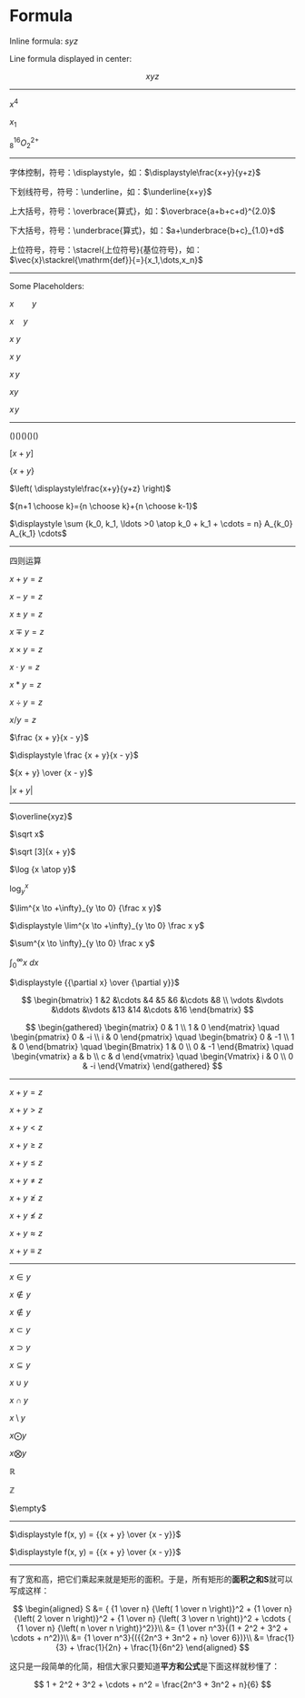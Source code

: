 # Formula

Inline formula: $syz$

Line formula displayed in center:

$$ xyz $$

---

$x^4$

$x_1$

$^{16}_{8}O^{2+}_{2}$

---


字体控制，符号：\displaystyle，如：$\displaystyle\frac{x+y}{y+z}$

下划线符号，符号：\underline，如：$\underline{x+y}$

上大括号，符号：\overbrace{算式}，如：$\overbrace{a+b+c+d}^{2.0}$

下大括号，符号：\underbrace{算式}，如：$a+\underbrace{b+c}_{1.0}+d$

上位符号，符号：\stacrel{上位符号}{基位符号}，如：$\vec{x}\stackrel{\mathrm{def}}{=}{x_1,\dots,x_n}$

---
Some Placeholders:

$x \qquad y$

$x \quad y$

$x \ y$

$x \: y$

$x \, y$

$xy$

$x\!y$

---

$() \big(\big) \Big(\Big) \bigg(\bigg) \Bigg(\Bigg)$

$[x+y]$

$\{x+y\}$

$\left( \displaystyle\frac{x+y}{y+z} \right)$

${n+1 \choose k}={n \choose k}+{n \choose k-1}$

$\displaystyle \sum {k_0, k_1, \ldots >0 \atop k_0 + k_1 + \cdots = n} A_{k_0} A_{k_1} \cdots$

---
四则运算

$x + y = z$

$x - y = z$

$x \pm y = z$

$x \mp y = z$

$x \times y = z$

$x \cdot y = z$

$x \ast y = z$

$x \div y = z$

$x / y = z$

$\frac {x + y}{x - y}$

$\displaystyle \frac {x + y}{x - y}$

${x + y} \over {x - y}$

$|x + y|$

---

$\overline{xyz}$

$\sqrt x$

$\sqrt [3]{x + y}$

$\log {x \atop y}$

$\log ^x_y$

$\lim^{x \to +\infty}_{y \to 0} {\frac x y}$

$\displaystyle \lim^{x \to +\infty}_{y \to 0} \frac x y$

$\sum^{x \to \infty}_{y \to 0} \frac x y$

$\displaystyle \int ^{\infty}_0 {x \ dx}$

$\displaystyle {{\partial x} \over {\partial y}}$

$$
\begin{bmatrix}
1      &2      &\cdots &4      &5  &6  &\cdots &8
\\
\vdots &\vdots &\ddots &\vdots &13 &14 &\cdots &16
\end{bmatrix}
$$

$$
\begin{gathered}
\begin{matrix} 0 & 1 \\ 1 & 0 \end{matrix}
\quad
\begin{pmatrix} 0 & -i \\ i & 0 \end{pmatrix}
\quad
\begin{bmatrix} 0 & -1 \\ 1 & 0 \end{bmatrix}
\quad
\begin{Bmatrix} 1 & 0 \\ 0 & -1 \end{Bmatrix}
\quad
\begin{vmatrix} a & b \\ c & d \end{vmatrix}
\quad
\begin{Vmatrix} i & 0 \\ 0 & -i \end{Vmatrix}
\end{gathered}
$$

---

$x + y = z$

$x + y > z$

$x + y < z$

$x + y \geq z$

$x + y \leq z$

$x + y \neq z$

$x + y \ngeq z$

$x + y \not \leq z$

$x + y \approx z$

$x + y \equiv z$

---

$x \in y$

$x \not \in y$

$x \notin y$

$x \subset y$

$x \supset y$

$x \subseteq y$

$x \cup y$

$x \cap y$

$x \setminus y$

$x \bigodot y$

$x \bigotimes y$

$\mathbb{R}$

$\mathbb{Z}$

$\empty$

---

$\displaystyle f(x, y) = {{x + y} \over {x - y}}$

$\displaystyle f(x, y) = {{x + y} \over {x - y}}$

---

有了宽和高，把它们乘起来就是矩形的面积。于是，所有矩形的**面积之和S**就可以写成这样：

$$
\begin{aligned}
S &= { {1 \over n} {\left( 1 \over n \right)}^2 +  {1 \over n} {\left( 2 \over n \right)}^2 +  {1 \over n} {\left( 3 \over n \right)}^2 + \cdots { {1 \over n} {\left( n \over n \right)}^2}}\\
&= {1 \over n^3}{(1 + 2^2 + 3^2 + \cdots + n^2)}\\
&= {1 \over n^3}{({{2n^3 + 3n^2 + n} \over 6})}\\
&= \frac{1}{3} + \frac{1}{2n} + \frac{1}{6n^2}
\end{aligned}
$$

这只是一段简单的化简，相信大家只要知道**平方和公式**是下面这样就秒懂了：

$$
1 + 2^2 + 3^2 + \cdots + n^2 = \frac{2n^3 + 3n^2 + n}{6}
$$